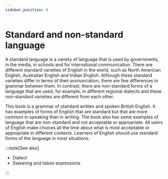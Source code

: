 ```yaml
---
sidebar_position: 8
---
```


# Standard and non-standard language

A standard language is a variety of language that is used by governments, in the media, in schools and for international communication. There are different standard varieties of English in the world, such as North American English, Australian English and Indian English. Although these standard varieties differ in terms of their pronunciation, there are few differences in grammar between them. In contrast, there are non-standard forms of a language that are used, for example, in different regional dialects and these non-standard varieties are different from each other.

This book is a grammar of standard written and spoken British English. It has examples of forms of English that are standard but that are more common in speaking than in writing. The book also has some examples of language that are non-standard and not acceptable or appropriate. All users of English make choices all the time about what is most acceptable or appropriate in different contexts. Learners of English should use standard forms of the language in most situations.

:::note[See also]

- Dialect
- Swearing and taboo expressions

:::
